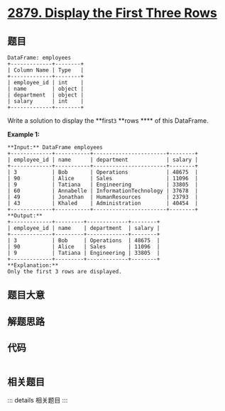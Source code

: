 # [2879. Display the First Three Rows](https://leetcode.com/problems/display-the-first-three-rows)

## 题目


    DataFrame: employees
    +-------------+--------+
    | Column Name | Type   |
    +-------------+--------+
    | employee_id | int    |
    | name        | object |
    | department  | object |
    | salary      | int    |
    +-------------+--------+
    

Write a solution to display the **first`3` **rows **** of this DataFrame.



**Example 1:**

    
    
    **Input:** DataFrame employees
    +-------------+-----------+-----------------------+--------+
    | employee_id | name      | department            | salary |
    +-------------+-----------+-----------------------+--------+
    | 3           | Bob       | Operations            | 48675  |
    | 90          | Alice     | Sales                 | 11096  |
    | 9           | Tatiana   | Engineering           | 33805  |
    | 60          | Annabelle | InformationTechnology | 37678  |
    | 49          | Jonathan  | HumanResources        | 23793  |
    | 43          | Khaled    | Administration        | 40454  |
    +-------------+-----------+-----------------------+--------+
    **Output:**
    +-------------+---------+-------------+--------+
    | employee_id | name    | department  | salary |
    +-------------+---------+-------------+--------+
    | 3           | Bob     | Operations  | 48675  |
    | 90          | Alice   | Sales       | 11096  |
    | 9           | Tatiana | Engineering | 33805  |
    +-------------+---------+-------------+--------+
    **Explanation:** 
    Only the first 3 rows are displayed.


## 题目大意

## 解题思路

## 代码

```javascript

```

## 相关题目

::: details 相关题目
:::
